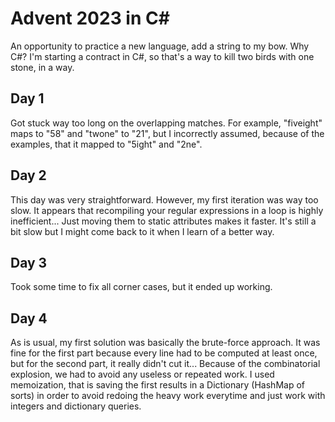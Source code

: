 # Advent 2023 in C\#

An opportunity to practice a new language, add a string to my bow.
Why C#? I'm starting a contract in C#, so that's a way to kill two birds with
one stone, in a way.

## Day 1

Got stuck way too long on the overlapping matches. For example, "fiveight" maps
to "58" and "twone" to "21", but I incorrectly assumed, because of the
examples, that it mapped to "5ight" and "2ne".

## Day 2

This day was very straightforward. However, my first iteration was way too
slow. It appears that recompiling your regular expressions in a loop is highly
inefficient... Just moving them to static attributes makes it faster. It's
still a bit slow but I might come back to it when I learn of a better way.

## Day 3

Took some time to fix all corner cases, but it ended up working.

## Day 4

As is usual, my first solution was basically the brute-force approach. It was
fine for the first part because every line had to be computed at least once,
but for the second part, it really didn't cut it... Because of the
combinatorial explosion, we had to avoid any useless or repeated work. I used
memoization, that is saving the first results in a Dictionary (HashMap of
sorts) in order to avoid redoing the heavy work everytime and just work with
integers and dictionary queries.
